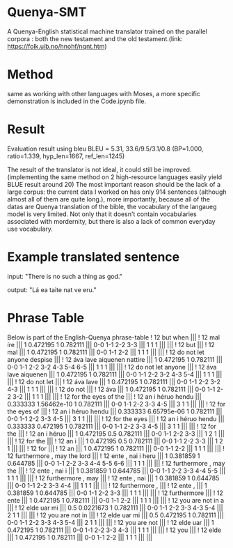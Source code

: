 # Quenya-SMT
A Quenya-English statistical machine translator trained on the parallel corpora : both the new testament and the old testament.(link: https://folk.uib.no/hnohf/nqnt.htm)

# Method
same as working with other languages with Moses, a more specific demonstration is included in the Code.ipynb file.

# Result
Evaluation result using bleu
BLEU = 5.31, 33.6/9.5/3.1/0.8 (BP=1.000, ratio=1.339, hyp_len=1667, ref_len=1245)

The result of the translator is not ideal, it could still be improved.(implementing the same method on 2 high-resource languages easily yield BLUE result around 20)
The most important reason should be the lack of a large corpus: the current data I worked on has only 914 sentences (although almost all of them are quite long.), more importantly, because all of the datas are Quenya translation of the bible, the vocabulary of the langaueg model is very limited. Not only that it doesn't contain vocabularies associated with mordernity, but there is also a lack of common everyday use vocabulary.

# Example translated sentence
input: "There is no such a thing as god."

output: "Lá ea taite nat ve eru."

# Phrase Table
Below is part of the English-Quenya phrase-table
! 12 but when ||| ! 12 mal íre ||| 1 0.472195 1 0.782111 ||| 0-0 1-1 2-2 3-3 ||| 1 1 1 ||| |||
! 12 but ||| ! 12 mal ||| 1 0.472195 1 0.782111 ||| 0-0 1-1 2-2 ||| 1 1 1 ||| |||
! 12 do not let anyone despise ||| ! 12 áva lave aiquenen nattire ||| 1 0.472195 1 0.782111 ||| 0-0 1-1 2-2 3-2 4-3 5-4 6-5 ||| 1 1 1 ||| |||
! 12 do not let anyone ||| ! 12 áva lave aiquenen ||| 1 0.472195 1 0.782111 ||| 0-0 1-1 2-2 3-2 4-3 5-4 ||| 1 1 1 ||| |||
! 12 do not let ||| ! 12 áva lave ||| 1 0.472195 1 0.782111 ||| 0-0 1-1 2-2 3-2 4-3 ||| 1 1 1 ||| |||
! 12 do not ||| ! 12 áva ||| 1 0.472195 1 0.782111 ||| 0-0 1-1 2-2 3-2 ||| 1 1 1 ||| |||
! 12 for the eyes of the ||| ! 12 an i héruo hendu ||| 0.333333 1.56462e-10 1 0.782111 ||| 0-0 1-1 2-2 3-3 4-5 ||| 3 1 1 ||| |||
! 12 for the eyes of ||| ! 12 an i héruo hendu ||| 0.333333 6.65795e-06 1 0.782111 ||| 0-0 1-1 2-2 3-3 4-5 ||| 3 1 1 ||| |||
! 12 for the eyes ||| ! 12 an i héruo hendu ||| 0.333333 0.472195 1 0.782111 ||| 0-0 1-1 2-2 3-3 4-5 ||| 3 1 1 ||| |||
! 12 for the ||| ! 12 an i héruo ||| 1 0.472195 0.5 0.782111 ||| 0-0 1-1 2-2 3-3 ||| 1 2 1 ||| |||
! 12 for the ||| ! 12 an i ||| 1 0.472195 0.5 0.782111 ||| 0-0 1-1 2-2 3-3 ||| 1 2 1 ||| |||
! 12 for ||| ! 12 an ||| 1 0.472195 1 0.782111 ||| 0-0 1-1 2-2 ||| 1 1 1 ||| |||
! 12 furthermore , may the lord ||| ! 12 ente , nai i heru ||| 1 0.381859 1 0.644785 ||| 0-0 1-1 2-2 3-3 4-4 5-5 6-6 ||| 1 1 1 ||| |||
! 12 furthermore , may the ||| ! 12 ente , nai i ||| 1 0.381859 1 0.644785 ||| 0-0 1-1 2-2 3-3 4-4 5-5 ||| 1 1 1 ||| |||
! 12 furthermore , may ||| ! 12 ente , nai ||| 1 0.381859 1 0.644785 ||| 0-0 1-1 2-2 3-3 4-4 ||| 1 1 1 ||| |||
! 12 furthermore , ||| ! 12 ente , ||| 1 0.381859 1 0.644785 ||| 0-0 1-1 2-2 3-3 ||| 1 1 1 ||| |||
! 12 furthermore ||| ! 12 ente ||| 1 0.472195 1 0.782111 ||| 0-0 1-1 2-2 ||| 1 1 1 ||| |||
! 12 you are not in a ||| ! 12 elde uar mi ||| 0.5 0.0221673 1 0.782111 ||| 0-0 1-1 2-2 3-3 4-3 5-4 ||| 2 1 1 ||| |||
! 12 you are not in ||| ! 12 elde uar mi ||| 0.5 0.472195 1 0.782111 ||| 0-0 1-1 2-2 3-3 4-3 5-4 ||| 2 1 1 ||| |||
! 12 you are not ||| ! 12 elde uar ||| 1 0.472195 1 0.782111 ||| 0-0 1-1 2-2 3-3 4-3 ||| 1 1 1 ||| |||
! 12 you ||| ! 12 elde ||| 1 0.472195 1 0.782111 ||| 0-0 1-1 2-2 ||| 1 1 1 ||| |||
